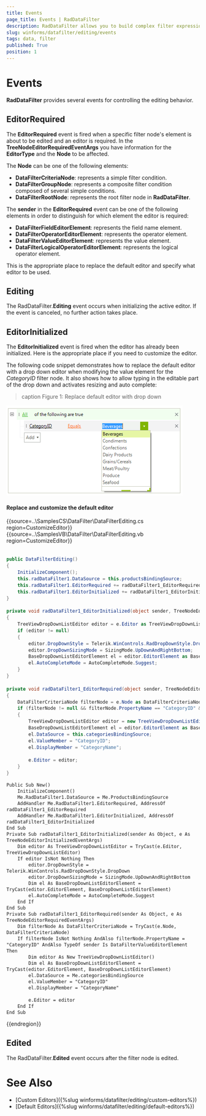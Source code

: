 ```yaml
---
title: Events
page_title: Events | RadDataFilter
description: RadDataFilter allows you to build complex filter expressions based on the data and collection type of the source fields.  
slug: winforms/datafilter/editing/events
tags: data, filter
published: True
position: 1
---
```


# Events

**RadDataFilter** provides several events for controlling the editing behavior. 

## EditorRequired

The **EditorRequired** event is fired when a specific filter node's element is about to be edited and an editor is required. In the **TreeNodeEditorRequiredEventArgs** you have information for the **EditorType** and the **Node** to be affected. 

The **Node** can be one of the following elements:

* **DataFilterCriteriaNode**: represents a simple filter condition.
* **DataFilterGroupNode**: represents a composite filter condition composed of several simple conditions.
* **DataFilterRootNode**: represents the root filter node in **RadDataFilter**.

The **sender** in the **EditorRequired** event can be one of the following elements in order to distinguish for which element the editor is required:

* **DataFilterFieldEditorElement**: represents the field name element.
* **DataFilterOperatorEditorElement**: represents the operator element.
* **DataFilterValueEditorElement**: represents the value element. 
* **DataFilterLogicalOperatorEditorElement**: represents the logical operator element.

This is the appropriate place to replace the default editor and specify what editor to be used.

## Editing

The RadDataFilter.**Editing** event occurs when initializing the active editor. If the event is canceled, no further action takes place.

## EditorInitialized

The **EditorInitialized** event is fired when the editor has already been initialized. Here is the appropriate place if you need to customize the editor.

The following code snippet demonstrates how to replace the default editor with a drop down editor when modifying the value element for the *CategoryID* filter node. It also shows how to allow typing in the editable part of the drop down and activates resizing and auto complete:

>caption Figure 1: Replace default editor with drop down

![datafilter-events 001](images/datafilter-events001.png)

#### Replace and customize the default editor

{{source=..\SamplesCS\DataFilter\DataFilterEditing.cs region=CustomizeEditor}} 
{{source=..\SamplesVB\DataFilter\DataFilterEditing.vb region=CustomizeEditor}}

````C#
        
public DataFilterEditing()
{
    InitializeComponent();
    this.radDataFilter1.DataSource = this.productsBindingSource;
    this.radDataFilter1.EditorRequired += radDataFilter1_EditorRequired;
    this.radDataFilter1.EditorInitialized += radDataFilter1_EditorInitialized;
}
        
private void radDataFilter1_EditorInitialized(object sender, TreeNodeEditorInitializedEventArgs e)
{
    TreeViewDropDownListEditor editor = e.Editor as TreeViewDropDownListEditor;
    if (editor != null)
    {
        editor.DropDownStyle = Telerik.WinControls.RadDropDownStyle.DropDown;
        editor.DropDownSizingMode = SizingMode.UpDownAndRightBottom;
        BaseDropDownListEditorElement el = editor.EditorElement as BaseDropDownListEditorElement;
        el.AutoCompleteMode = AutoCompleteMode.Suggest;
    }
}
        
private void radDataFilter1_EditorRequired(object sender, TreeNodeEditorRequiredEventArgs e)
{
    DataFilterCriteriaNode filterNode = e.Node as DataFilterCriteriaNode;
    if (filterNode != null && filterNode.PropertyName == "CategoryID" && sender is DataFilterValueEditorElement)
    {
        TreeViewDropDownListEditor editor = new TreeViewDropDownListEditor();
        BaseDropDownListEditorElement el = editor.EditorElement as BaseDropDownListEditorElement;
        el.DataSource = this.categoriesBindingSource;
        el.ValueMember = "CategoryID";
        el.DisplayMember = "CategoryName";

        e.Editor = editor;
    }
}

````
````VB.NET
Public Sub New()
    InitializeComponent()
    Me.RadDataFilter1.DataSource = Me.ProductsBindingSource
    AddHandler Me.RadDataFilter1.EditorRequired, AddressOf radDataFilter1_EditorRequired
    AddHandler Me.RadDataFilter1.EditorInitialized, AddressOf radDataFilter1_EditorInitialized
End Sub
Private Sub radDataFilter1_EditorInitialized(sender As Object, e As TreeNodeEditorInitializedEventArgs)
    Dim editor As TreeViewDropDownListEditor = TryCast(e.Editor, TreeViewDropDownListEditor)
    If editor IsNot Nothing Then
        editor.DropDownStyle = Telerik.WinControls.RadDropDownStyle.DropDown
        editor.DropDownSizingMode = SizingMode.UpDownAndRightBottom
        Dim el As BaseDropDownListEditorElement = TryCast(editor.EditorElement, BaseDropDownListEditorElement)
        el.AutoCompleteMode = AutoCompleteMode.Suggest
    End If
End Sub
Private Sub radDataFilter1_EditorRequired(sender As Object, e As TreeNodeEditorRequiredEventArgs)
    Dim filterNode As DataFilterCriteriaNode = TryCast(e.Node, DataFilterCriteriaNode)
    If filterNode IsNot Nothing AndAlso filterNode.PropertyName = "CategoryID" AndAlso TypeOf sender Is DataFilterValueEditorElement Then
        Dim editor As New TreeViewDropDownListEditor()
        Dim el As BaseDropDownListEditorElement = TryCast(editor.EditorElement, BaseDropDownListEditorElement)
        el.DataSource = Me.categoriesBindingSource
        el.ValueMember = "CategoryID"
        el.DisplayMember = "CategoryName"

        e.Editor = editor
    End If
End Sub

```` 

{{endregion}}

## Edited

The RadDataFilter.**Edited** event occurs after the filter node is edited.

# See Also

* [Custom Editors]({%slug winforms/datafilter/editing/custom-editors%})	
* [Default Editors]({%slug winforms/datafilter/editing/default-editors%})	